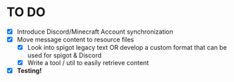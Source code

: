 # TO DO
- [x] Introduce Discord/Minecraft Account synchronization
- [x] Move message content to resource files
  - [x] Look into spigot legacy text OR develop a custom format that can be used for spigot & Discord
  - [x] Write a tool / util to easily retrieve content
- [x] **Testing!**
